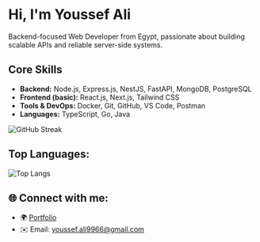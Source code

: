 # Hi, I'm Youssef Ali

Backend-focused Web Developer from Egypt, passionate about building scalable APIs and reliable server-side systems.

## Core Skills
- **Backend:** Node.js, Express.js, NestJS, FastAPI, MongoDB, PostgreSQL  
- **Frontend (basic):** React.js, Next.js, Tailwind CSS  
- **Tools & DevOps:** Docker, Git, GitHub, VS Code, Postman  
- **Languages:** TypeScript, Go, Java  


![GitHub Streak](https://github-readme-streak-stats.herokuapp.com/?user=Youssef-joe&theme=tokyonight&hide_border=false)


## Top Languages: 
![Top Langs](https://github-readme-stats.vercel.app/api/top-langs/?username=Youssef-joe&layout=compact)


## 🌐 Connect with me:
- 🌍 [Portfolio](https://youssefali.vercel.app/)
- ✉️ Email: youssef.ali9966@gmail.com

